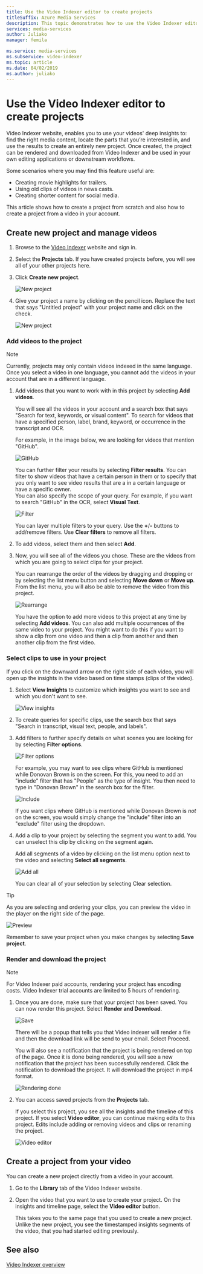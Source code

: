 ```yaml
---
title: Use the Video Indexer editor to create projects
titleSuffix: Azure Media Services
description: This topic demonstrates how to use the Video Indexer editor to create projects.
services: media-services
author: Juliako
manager: femila

ms.service: media-services
ms.subservice: video-indexer
ms.topic: article
ms.date: 04/02/2019
ms.author: juliako
---
```


# Use the Video Indexer editor to create projects

Video Indexer website, enables you to use your videos' deep insights to: find the right media content, locate the parts that you’re interested in, and use the results to create an entirely new project. Once created, the project can be rendered and downloaded from Video Indexer and be used in your own editing applications or downstream workflows.

Some scenarios where you may find this feature useful are: 

* Creating movie highlights for trailers.
* Using old clips of videos in news casts.
* Creating shorter content for social media.

This article shows how to create a project from scratch and also how to create a project from a video in your account.

## Create new project and manage videos

1. Browse to the [Video Indexer](https://www.videoindexer.ai/) website and sign in.
1. Select the **Projects** tab. If you have created projects before, you  will see all of your other projects here.
1. Click **Create new project**.  

    ![New project](./media/video-indexer-view-edit/new-project.png)
1. Give your project a name by clicking on the pencil icon. Replace the text that says "Untitled project" with your project name and click on the check.

    ![New project](./media/video-indexer-view-edit/new-project3.png)
    
### Add videos to the project

> [!NOTE]
> Currently, projects may only contain videos indexed in the same language. Once you select a video in one language, you cannot add the videos in your account that are in a different language.

1. Add videos that you want to work with in this project by selecting **Add videos**.

    You will see all the videos in your account and a search box that says "Search for text, keywords, or visual content". To search for videos that have a specified person, label, brand, keyword, or occurrence in the transcript and OCR.
    
    For example, in the image below, we are looking for videos that mention "GitHub".
    
    ![GitHub](./media/video-indexer-view-edit/github.png)

    You can further filter your results by selecting **Filter results**. You can filter to show videos that have a certain person in them or to specify that you only want to see video results that are a in a certain language or have a specific owner. <br/> You can also specify the scope of your query. For example, if you want to search "GitHub" in the OCR, select **Visual Text**.

    ![Filter](./media/video-indexer-view-edit/visual-text.png)

    You can layer multiple filters to your query. Use the **+**/**-** buttons to add/remove filters. Use **Clear filters** to remove all filters.
1. To add videos, select them and then select **Add**.
1. Now, you will see all of the videos you chose. These are the videos from which you are going to select clips for your project.

    You can rearrange the order of the videos by dragging and dropping or by selecting the list menu button and selecting **Move down** or **Move up**. From the list menu, you will also be able to remove the video from this project. 

    ![Rearrange](./media/video-indexer-view-edit/rearrange.png)
    
    You have the option to add more videos to this project at any time by selecting **Add videos**. You can also add multiple occurrences of the same video to your project. You might want to do this if you want to show a clip from one video and then a clip from another and then another clip from the first video. 

### Select clips to use in your project

If you click on the downward arrow on the right side of each video, you will open up the insights in the video based on time stamps (clips of the video). 

1. Select **View Insights** to customize which insights you want to see and which you don't want to see. 

    ![View insights](./media/video-indexer-view-edit/insights.png)
1. To create queries for specific clips, use the search box that says "Search in transcript, visual text, people, and labels".
1. Add filters to further specify details on what scenes you are looking for by selecting **Filter options**.

    ![Filter options](./media/video-indexer-view-edit/filter-options.png)

    For example, you may want to see clips where GitHub is mentioned while Donovan Brown is on the screen. For this, you need to add an "include" filter that has "People" as the type of insight. You then need to type in "Donovan Brown" in the search box for the filter.
    
    ![Include](./media/video-indexer-view-edit/include.png)
    
    If you want clips where GitHub is mentioned while Donovan Brown is _not_ on the screen, you would simply change the "include" filter into an "exclude" filter using the dropdown. 

1. Add a clip to your project by selecting the segment you want to add. You can unselect this clip by clicking on the segment again.
    
    Add all segments of a video by clicking on the list menu option next to the video and selecting **Select all segments**. 

    ![Add all](./media/video-indexer-view-edit/add-all.png)

    You can clear all of your selection by selecting Clear selection.

> [!TIP]
> As you are selecting and ordering your clips, you can preview the video in the player on the right side of the page. 

![Preview](./media/video-indexer-view-edit/preview.png)

Remember to save your project when you make changes by selecting **Save project**. 

### Render and download the project

> [!NOTE]
> For Video Indexer paid accounts, rendering your project has encoding costs. Video Indexer trial accounts are limited to 5 hours of rendering.

1. Once you are done, make sure that your project has been saved. You can now render this project. Select **Render and Download**. 

    ![Save](./media/video-indexer-view-edit/save.png)

    There will be a popup that tells you that Video indexer will render a file and then the download link will be send to your email. Select Proceed. 
    
    You will also see a notification that the project is being rendered on top of the page. Once it is done being rendered, you will see a new notification that the project has been successfully rendered. Click the notification to download the project. It will download the project in mp4 format.

    ![Rendering done](./media/video-indexer-view-edit/rendering-done.png)

1. You can access saved projects from the **Projects** tab. 

    If you select this project, you see all the insights and the timeline of this project. If you select **Video editor**, you can continue making edits to this project. Edits include adding or removing videos and clips or renaming the project.

    ![Video editor](./media/video-indexer-view-edit/video-editor.png)
     
## Create a project from your video

You can create a new project directly from a video in your account. 

1. Go to the **Library** tab of the Video Indexer website.
1. Open the video that you want to use to create your project. On the insights and timeline page, select the **Video editor** button.

    This takes you to the same page that you used to create a new project. Unlike the new project, you see the timestamped insights segments of the video, that you had started editing previously.

## See also

[Video Indexer overview](video-indexer-overview.md)

